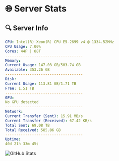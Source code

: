 # 🌐 Server Stats
## 🔍 Server Info
```yaml
CPU: Intel(R) Xeon(R) CPU E5-2699 v4 @ 1334.52MHz
CPU Usage: 7.00%
Cores: 44P | 88T
-----------------------------------
Memory:
Current Usage: 147.03 GB/503.74 GB
Available: 353.26 GB
-----------------------------------
Disk:
Current Usage: 113.81 GB/1.71 TB
Free: 1.51 TB
-----------------------------------
GPU:
No GPU detected
-----------------------------------
Network:
Current Transfer (Sent): 15.91 MB/s
Current Transfer (Received): 67.42 KB/s
Total Sent: 69.08 TB
Total Received: 585.86 GB
-----------------------------------
Uptime:
40d 21h 33m 45s
```
![GitHub Stats](https://img.shields.io/badge/Updated-2025-04-17_18:56:34-blue)